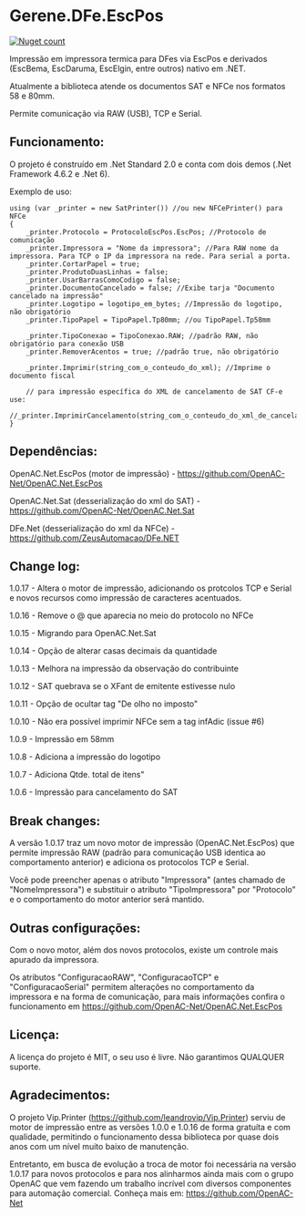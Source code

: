 # Gerene.DFe.EscPos

[![Nuget count](http://img.shields.io/nuget/v/Gerene.DFe.EscPos.svg)](https://www.nuget.org/packages/Gerene.DFe.EscPos)

Impressão em impressora termica para DFes via EscPos e derivados (EscBema, EscDaruma, EscElgin, entre outros) nativo em .NET.

Atualmente a biblioteca atende os documentos SAT e NFCe nos formatos 58 e 80mm.

Permite comunicação via RAW (USB), TCP e Serial.


Funcionamento:
----

O projeto é construído em .Net Standard 2.0 e conta com dois demos (.Net Framework 4.6.2 e .Net 6).

Exemplo de uso:
```
using (var _printer = new SatPrinter()) //ou new NFCePrinter() para NFCe
{
	_printer.Protocolo = ProtocoloEscPos.EscPos; //Protocolo de comunicação	
	_printer.Impressora = "Nome da impressora"; //Para RAW nome da impressora. Para TCP o IP da impressora na rede. Para serial a porta.
	_printer.CortarPapel = true;
	_printer.ProdutoDuasLinhas = false;
	_printer.UsarBarrasComoCodigo = false;
	_printer.DocumentoCancelado = false; //Exibe tarja "Documento cancelado na impressão"
	_printer.Logotipo = logotipo_em_bytes; //Impressão do logotipo, não obrigatório
	_printer.TipoPapel = TipoPapel.Tp80mm; //ou TipoPapel.Tp58mm
	
	_printer.TipoConexao = TipoConexao.RAW; //padrão RAW, não obrigatório para conexão USB
	_printer.RemoverAcentos = true; //padrão true, não obrigatório
	
	_printer.Imprimir(string_com_o_conteudo_do_xml); //Imprime o documento fiscal
	
	// para impressão específica do XML de cancelamento de SAT CF-e use:
        //_printer.ImprimirCancelamento(string_com_o_conteudo_do_xml_de_cancelamento);
}
```


Dependências:
----

OpenAC.Net.EscPos (motor de impressão) - https://github.com/OpenAC-Net/OpenAC.Net.EscPos

OpenAC.Net.Sat (desserialização do xml do SAT) - https://github.com/OpenAC-Net/OpenAC.Net.Sat

DFe.Net (desserialização do xml da NFCe) - https://github.com/ZeusAutomacao/DFe.NET


Change log:
----
1.0.17 - Altera o motor de impressão, adicionando os protcolos TCP e Serial e novos recursos como impressão de caracteres acentuados.

1.0.16 - Remove o @ que aparecia no meio do protocolo no NFCe

1.0.15 - Migrando para OpenAC.Net.Sat

1.0.14 - Opção de alterar casas decimais da quantidade

1.0.13 - Melhora na impressão da observação do contribuinte

1.0.12 - SAT quebrava se o XFant de emitente estivesse nulo

1.0.11 - Opção de ocultar tag "De olho no imposto"

1.0.10 - Não era possível imprimir NFCe sem a tag infAdic (issue #6)

1.0.9 - Impressão em 58mm

1.0.8 - Adiciona a impressão do logotipo

1.0.7 - Adiciona Qtde. total de itens"

1.0.6 - Impressão para cancelamento do SAT



Break changes:
----

A versão 1.0.17 traz um novo motor de impressão (OpenAC.Net.EscPos) que permite impressão RAW (padrão para comunicação USB identica ao comportamento anterior) e adiciona os protocolos TCP e Serial.

Você pode preencher apenas o atributo "Impressora" (antes chamado de "NomeImpressora") e substituir o atributo "TipoImpressora" por "Protocolo" e o comportamento do motor anterior será mantido.



Outras configurações:
----

Com o novo motor, além dos novos protocolos, existe um controle mais apurado da impressora.

Os atributos "ConfiguracaoRAW", "ConfiguracaoTCP" e "ConfiguracaoSerial" permitem alterações no comportamento da impressora e na forma de comunicação, para mais informações confira o funcionamento em https://github.com/OpenAC-Net/OpenAC.Net.EscPos


Licença:
---- 

A licença do projeto é MIT, o seu uso é livre. Não garantimos QUALQUER suporte.



Agradecimentos:
----

O projeto Vip.Printer (https://github.com/leandrovip/Vip.Printer) serviu de motor de impressão entre as versões 1.0.0 e 1.0.16 de forma gratuíta e com qualidade, permitindo o funcionamento dessa biblioteca por quase dois anos com um nível muito baixo de manutenção.

Entretanto, em busca de evolução a troca de motor foi necessária na versão 1.0.17 para novos protocolos e para nos alinharmos ainda mais com o grupo OpenAC que vem fazendo um trabalho incrível com diversos componentes para automação comercial. Conheça mais em: https://github.com/OpenAC-Net
